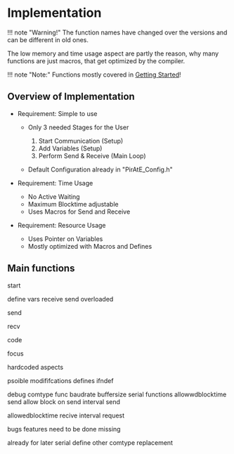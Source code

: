 # Implementation

!!! note "Warning!"
    The function names have changed over the versions and can be different in old ones.

The low memory and time usage aspect are partly the reason, why many functions are just macros, that get optimized by the compiler.

!!! note "Note:"
    Functions mostly covered in [Getting Started](10-hook-getting-started.md)!

## Overview of Implementation

- Requirement: Simple to use

    - Only 3 needed Stages for the User

        1. Start Communication (Setup)
        2. Add Variables (Setup)
        3. Perform Send & Receive (Main Loop)

    - Default Configuration already in "PirAtE_Config.h"

- Requirement: Time Usage

    - No Active Waiting
    - Maximum Blocktime adjustable
    - Uses Macros for Send and Receive

- Requirement: Resource Usage

    - Uses Pointer on Variables
    - Mostly optimized with Macros and Defines

## Main functions

start

define vars
receive
send overloaded


send

recv

code

focus

hardcoded aspects




psoible modififcations
defines ifndef

debug
comtype func
baudrate
buffersize
serial functions
allowwdblocktime send
allow block on send
interval send

allowedblocktime recive
interval request





bugs
features
need to be done
missing


already for later
serial define
other comtype replacement
